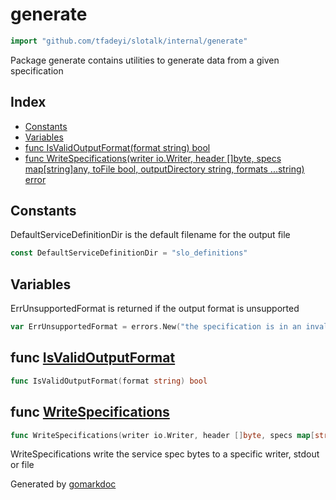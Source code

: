 <!-- Code generated by gomarkdoc. DO NOT EDIT -->

# generate

```go
import "github.com/tfadeyi/slotalk/internal/generate"
```

Package generate contains utilities to generate data from a given specification

## Index

- [Constants](<#constants>)
- [Variables](<#variables>)
- [func IsValidOutputFormat\(format string\) bool](<#IsValidOutputFormat>)
- [func WriteSpecifications\(writer io.Writer, header \[\]byte, specs map\[string\]any, toFile bool, outputDirectory string, formats ...string\) error](<#WriteSpecifications>)


## Constants

<a name="DefaultServiceDefinitionDir"></a>DefaultServiceDefinitionDir is the default filename for the output file

```go
const DefaultServiceDefinitionDir = "slo_definitions"
```

## Variables

<a name="ErrUnsupportedFormat"></a>ErrUnsupportedFormat is returned if the output format is unsupported

```go
var ErrUnsupportedFormat = errors.New("the specification is in an invalid format")
```

<a name="IsValidOutputFormat"></a>
## func [IsValidOutputFormat](<https://github.com/tfadeyi/sloth-simple-comments/blob/main/internal/generate/generate.go#L23>)

```go
func IsValidOutputFormat(format string) bool
```



<a name="WriteSpecifications"></a>
## func [WriteSpecifications](<https://github.com/tfadeyi/sloth-simple-comments/blob/main/internal/generate/generate.go#L33>)

```go
func WriteSpecifications(writer io.Writer, header []byte, specs map[string]any, toFile bool, outputDirectory string, formats ...string) error
```

WriteSpecifications write the service spec bytes to a specific writer, stdout or file

Generated by [gomarkdoc](<https://github.com/princjef/gomarkdoc>)
